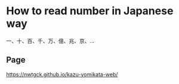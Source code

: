 # How to read number in Japanese way

一、十、百、千、万、億、兆、京、…

## Page

https://nwtgck.github.io/kazu-yomikata-web/
